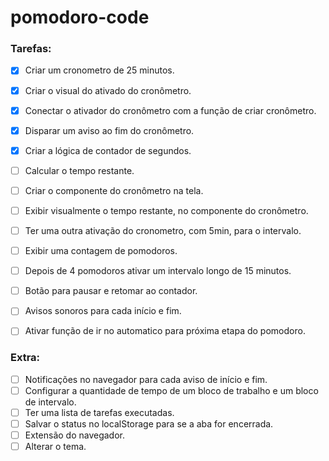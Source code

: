 # pomodoro-code

### Tarefas:

- [x] Criar um cronometro de 25 minutos.
- [X] Criar o visual do ativado do cronômetro.
- [X] Conectar o ativador do cronômetro com a função de criar cronômetro.
- [X] Disparar um aviso ao fim do cronômetro.
- [X] Criar a lógica de contador de segundos.
- [ ] Calcular o tempo restante.
- [ ] Criar o componente do cronômetro na tela.
- [ ] Exibir visualmente o tempo restante, no componente do cronômetro.
- [ ] Ter uma outra ativação do cronometro, com 5min, para o intervalo.
- [ ] Exibir uma contagem de pomodoros.
- [ ] Depois de 4 pomodoros ativar um intervalo longo de 15 minutos.
- [ ] Botão para pausar e retomar ao contador.
- [ ] Avisos sonoros para cada início e fim.
- [ ] Ativar função de ir no automatico para próxima etapa do pomodoro.


### Extra:

- [ ] Notificações no navegador para cada aviso de início e fim.
- [ ] Configurar a quantidade de tempo de um bloco de trabalho e um bloco de intervalo.
- [ ] Ter uma lista de tarefas executadas.
- [ ] Salvar o status no localStorage para se a aba for encerrada.
- [ ] Extensão do navegador.
- [ ] Alterar o tema.